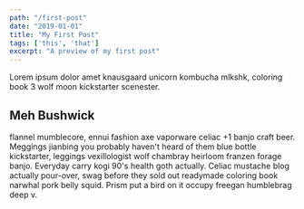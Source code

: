 ```yaml
---
path: "/first-post"
date: "2019-01-01"
title: "My First Post"
tags: ['this', 'that']
excerpt: "A preview of my first post"
---
```


Lorem ipsum dolor amet knausgaard unicorn kombucha mlkshk, coloring book 3 wolf moon kickstarter scenester.

## Meh Bushwick

flannel mumblecore, ennui fashion axe vaporware celiac +1 banjo craft beer. Meggings jianbing you probably haven't heard of them blue bottle kickstarter, leggings vexillologist wolf chambray heirloom franzen forage banjo. Everyday carry kogi 90's health goth actually. Celiac mustache blog actually pour-over, swag before they sold out readymade coloring book narwhal pork belly squid. Prism put a bird on it occupy freegan humblebrag deep v.
